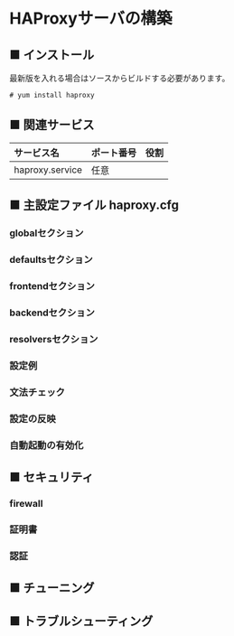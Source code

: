 # HAProxyサーバの構築
## ■ インストール
最新版を入れる場合はソースからビルドする必要があります。
```
# yum install haproxy
```

## ■ 関連サービス
|サービス名|ポート番号|役割|
|:---|:---|:---|
|haproxy.service|任意||

## ■ 主設定ファイル haproxy.cfg
### globalセクション
### defaultsセクション
### frontendセクション
### backendセクション
### resolversセクション
### 設定例
### 文法チェック
### 設定の反映
### 自動起動の有効化
## ■ セキュリティ
### firewall
### 証明書
### 認証
## ■ チューニング
## ■ トラブルシューティング
